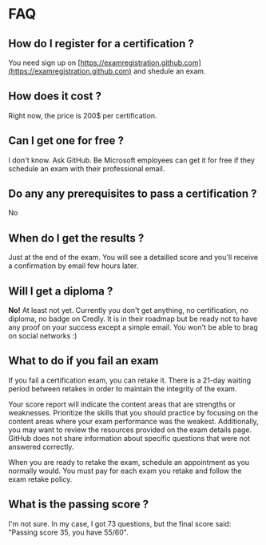# FAQ

## How do I register for a certification ?

You need sign up on [https://examregistration.github.com](https://examregistration.github.com) and shedule an exam.

## How does it cost ?

Right now, the price is 200$ per certification.

## Can I get one for free ?

I don't know. Ask GitHub. Be Microsoft employees can get it for free if they schedule an exam with their professional email.

## Do any any prerequisites to pass a certification ?

No

## When do I get the results ?

Just at the end of the exam. You will see a detailled score and you'll receive a confirmation by email few hours later.

## Will I get a diploma ?

**No!** At least not yet. Currently you don't get anything, no certification, no diploma, no badge on Credly. It is in their roadmap but be ready not to have any proof on your success except a simple email. You won't be able to brag on social networks :)

## What to do if you fail an exam

If you fail a certification exam, you can retake it. There is a 21-day waiting period between retakes in order to maintain the integrity of the exam.

Your score report will indicate the content areas that are strengths or weaknesses. Prioritize the skills that you should practice by focusing on the content areas where your exam performance was the weakest. Additionally, you may want to review the resources provided on the exam details page. GitHub does not share information about specific questions that were not answered correctly.

When you are ready to retake the exam, schedule an appointment as you normally would. You must pay for each exam you retake and follow the exam retake policy.

## What is the passing score ?

I'm not sure. In my case, I got 73 questions, but the final score said: "Passing score 35, you have 55/60".
